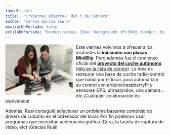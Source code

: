 ```yaml
---
layout: post
title:  "\"Viernes abierto\" del 5 de Febrero"
author: "Carlos García Saura"
mostrarEnPortada: false
estiloEnPortada: "border-radius: 25px; background: #fcf8dd; border: 3px solid #fcdb05; padding: 20px; width: 90%;"
---
```


<img src="/actividades/PuertasAbiertas/2016_ViernesAbierto5febrero/2016_5feb_CrisVictor.jpg" alt="Foto de Cris y Víctor trabajando en el proyecto del coche autónomo" height="160px" style="float:left; margin-right:10px"/>

Este viernes volvimos a ofrecer a los visitantes la **iniciación con placas MiniBlip**.
Pero además fue el comienzo oficial del [**proyecto del coche autónomo**](https://github.com/CRM-UAM/coche-RC) ([hilo en la lista de correo](https://groups.google.com/d/msg/crm-uam/l8tyEoVH2as/EBUwBw-tAgAJ)). La idea es restaurar una base de coche radio-control que había por el local, para automatizar su control con arduino/raspberryPi y sensores GPS, ultrasonidos, una cámara... etc ¡Cualquier colaboración es bienvenida!

Además, Rual consiguió solucionar un problema bastante complejo de drivers de Lubuntu en el ordenador del local. Por fin podemos usar programas que necesitan aceleración gráfica (Cura, la tarjeta de captura de vídeo, etc) ¡Gracias Rual!


